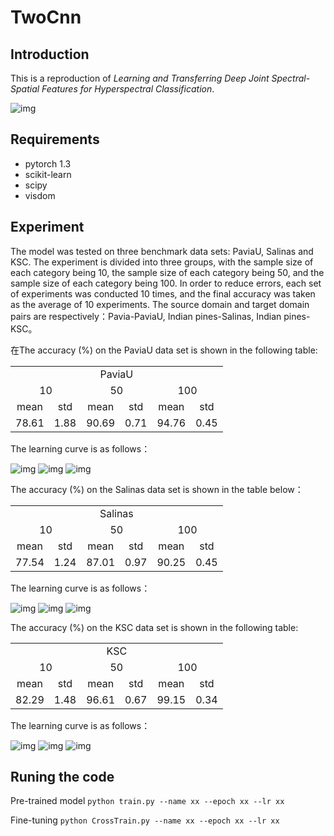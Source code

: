 # TwoCnn
## Introduction
This is a reproduction of *Learning and Transferring Deep Joint Spectral-Spatial Features for Hyperspectral Classification*.

![img](img/TwoCnn.JPG)
## Requirements
* pytorch 1.3
* scikit-learn
* scipy
* visdom
## Experiment
The model was tested on three benchmark data sets: PaviaU, Salinas and KSC. The experiment is divided into three groups, with the sample size of each category being 10, the sample size of each category being 50, and the sample size of each category being 100. In order to reduce errors, each set of experiments was conducted 10 times, and the final accuracy was taken as the average of 10 experiments. The source domain and target domain pairs are respectively：Pavia-PaviaU, Indian pines-Salinas, Indian pines-KSC。

在The accuracy (%) on the PaviaU data set is shown in the following table:

<table>
<tr align="center">
<td colspan="6">PaviaU</td>
</tr>
<tr align="center">
<td colspan="2">10</td>
<td colspan="2">50</td>
<td colspan="2">100</td>
</tr>
<tr align="center">
<td>mean</td>
<td>std</td>
<td>mean</td>
<td>std</td>
<td>mean</td>
<td>std</td>
</tr>
<tr align="center">
<td>78.61</td>
<td>1.88</td>
<td>90.69</td>
<td>0.71</td>
<td>94.76</td>
<td>0.45</td>
</tr>
</table>

The learning curve is as follows：

![img](img/PaviaU_sample_per_class_10_twoCnn.svg)
![img](img/PaviaU_sample_per_class_50_twoCnn.svg)
![img](img/PaviaU_sample_per_class_100_twoCnn.svg)

The accuracy (%) on the Salinas data set is shown in the table below：

<table>
<tr align="center">
<td colspan="6">Salinas</td>
</tr>
<tr align="center">
<td colspan="2">10</td>
<td colspan="2">50</td>
<td colspan="2">100</td>
</tr>
<tr align="center">
<td>mean</td>
<td>std</td>
<td>mean</td>
<td>std</td>
<td>mean</td>
<td>std</td>
</tr>
<tr align="center">
<td>77.54</td>
<td>1.24</td>
<td>87.01</td>
<td>0.97</td>
<td>90.25</td>
<td>0.45</td>
</tr>
</table>

The learning curve is as follows：

![img](img/Salinas_sample_per_class_10_twoCnn.svg)
![img](img/Salinas_sample_per_class_50_twoCnn.svg)
![img](img/Salinas_sample_per_class_100_twoCnn.svg)

The accuracy (%) on the KSC data set is shown in the following table:

<table>
<tr align="center">
<td colspan="6">KSC</td>
</tr>
<tr align="center">
<td colspan="2">10</td>
<td colspan="2">50</td>
<td colspan="2">100</td>
</tr>
<tr align="center">
<td>mean</td>
<td>std</td>
<td>mean</td>
<td>std</td>
<td>mean</td>
<td>std</td>
</tr>
<tr align="center">
<td>82.29</td>
<td>1.48</td>
<td>96.61</td>
<td>0.67</td>
<td>99.15</td>
<td>0.34</td>
</tr>
</table>

The learning curve is as follows：

![img](img/KSC_sample_per_class_10_twoCnn.svg)
![img](img/KSC_sample_per_class_50_twoCnn.svg)
![img](img/KSC_sample_per_class_100_twoCnn.svg)
## Runing the code
Pre-trained model `python train.py --name xx --epoch xx --lr xx`

Fine-tuning `python CrossTrain.py --name xx --epoch xx --lr xx` 
